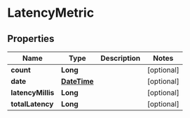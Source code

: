 
# LatencyMetric

## Properties
Name | Type | Description | Notes
------------ | ------------- | ------------- | -------------
**count** | **Long** |  |  [optional]
**date** | [**DateTime**](DateTime.md) |  |  [optional]
**latencyMillis** | **Long** |  |  [optional]
**totalLatency** | **Long** |  |  [optional]



